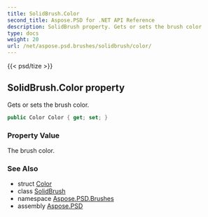 ```yaml
---
title: SolidBrush.Color
second_title: Aspose.PSD for .NET API Reference
description: SolidBrush property. Gets or sets the brush color
type: docs
weight: 20
url: /net/aspose.psd.brushes/solidbrush/color/
---
```

{{< psd/tize >}}
## SolidBrush.Color property

Gets or sets the brush color.

```csharp
public Color Color { get; set; }
```

### Property Value

The brush color.

### See Also

* struct [Color](../../../aspose.psd/color/)
* class [SolidBrush](../)
* namespace [Aspose.PSD.Brushes](../../solidbrush/)
* assembly [Aspose.PSD](../../../)


